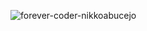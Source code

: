 ![forever-coder-nikkoabucejo](https://user-images.githubusercontent.com/76921233/217559090-2651b9b9-2eff-44ed-88b8-a338e7dd9d7b.png)
